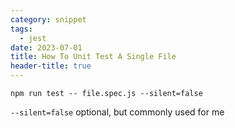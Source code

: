 ```yaml
---
category: snippet
tags:
  - jest
date: 2023-07-01
title: How To Unit Test A Single File
header-title: true
---
```


`npm run test -- file.spec.js --silent=false`

`--silent=false` optional, but commonly used for me